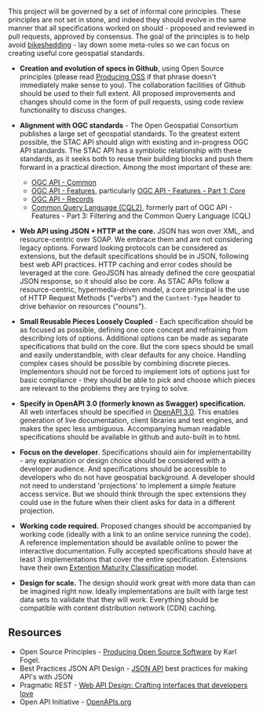 This project will be governed by a set of informal core principles. These principles are not set in stone,
and indeed they should evolve in the same manner that all specifications worked on should - proposed and
reviewed in pull requests, approved by consensus. The goal of the principles is to help avoid
[bikeshedding](http://bikeshed.org/) - lay down some meta-rules so we can focus on creating useful
core geospatial standards.

- **Creation and evolution of specs in Github**, using Open Source principles
(please read [Producing OSS](http://producingoss.com/) if that phrase doesn't immediately make sense to you).
The collaboration facilities of Github should be used to their full extent. All proposed improvements and
changes should come in the form of pull requests, using code review functionality to discuss changes.

- **Alignment with OGC standards** - The Open Geospatial Consortium publishes a large set of geospatial standards.
  To the greatest extent possible, the STAC API should align with existing and in-progress OGC API standards. The
  STAC API has a symbiotic relationship with these standards, as it seeks both to reuse their building blocks and
  push them forward in a practical direction. Among the most important of these are:
  - [OGC API - Common](https://ogcapi.ogc.org/common/)
  - [OGC API - Features](https://ogcapi.ogc.org/features/), particularly [OGC API - Features - Part 1: Core](http://docs.ogc.org/is/17-069r3/17-069r3.html)
  - [OGC API - Records](https://ogcapi.ogc.org/records/)
  - [Common Query Language (CQL2)](https://docs.ogc.org/DRAFTS/21-065.html), formerly part of OGC 
    API - Features - Part 3: Filtering and the Common Query Language (CQL)

- **Web API using JSON + HTTP at the core.** JSON has won over XML, and resource-centric over SOAP. We embrace them and
are not considering legacy options. Forward looking protocols can be considered as extensions,
but the default specifications should be in JSON, following best web API practices. HTTP caching and
error codes should be leveraged at the core. GeoJSON has already defined the core geospatial JSON response,
so it should also be core. As STAC APIs follow a resource-centric, hypermedia-driven model, a core principal 
is the use of HTTP Request Methods ("verbs") and the `Content-Type` header to drive behavior on resources ("nouns"). 

- **Small Reusable Pieces Loosely Coupled** - Each specification should be as focused as possible,
defining one core concept and refraining from describing lots of options. Additional options can be made
as separate specifications that build on the core. But the core specs should be small and easily understandble,
with clear defaults for any choice. Handling complex cases should be possible by combining discrete pieces.
Implementors should not be forced to implement lots of options just for basic compliance - they should be
able to pick and choose which pieces are relevant to the problems they are trying to solve.

- **Specify in OpenAPI 3.0 (formerly known as Swagger) specification.** All web interfaces should be
specified in [OpenAPI 3.0](https://github.com/OAI/OpenAPI-Specification/blob/master/versions/3.0.0.md).
This enables generation of live documentation, client libraries and test engines, and makes the spec less ambiguous.
Accompanying human readable specifications should be available in github and auto-built in to html.

- **Focus on the developer**. Specifications should aim for implementability - any explanation or design choice
should be considered with a developer audience. And specifications should be accessible to developers who do not
have geospatial background. A developer should not need to understand 'projections' to implement a simple feature
access service. But we should think through the spec extensions they could use in the future when their client asks
for data in a different projection.

- **Working code required.** Proposed changes should be accompanied by working code
(ideally with a link to an online service running the code). A reference implementation should be available
online to power the interactive documentation. Fully accepted specifications should have at least 3 implementations
that cover the entire specification. Extensions have their own [Extention Maturity Classification](extensions.md#maturity-classification) model.

- **Design for scale.** The design should work great with more data than can be imagined right now.
Ideally implementations are built with large test data sets to validate that they will work.
Everything should be compatible with content distribution network (CDN) caching.

## Resources

- Open Source Principles - [Producing Open Source Software](http://producingoss.org) by Karl Fogel.
- Best Practices JSON API Design - [JSON API](http://jsonapi.org/) best practices for making API's with JSON
- Pragmatic REST - [Web API Design: Crafting interfaces that developers love](https://pages.apigee.com/rs/apigee/images/api-design-ebook-2012-03.pdf)
- Open API Initiative - [OpenAPIs.org](https://openapis.org/)
